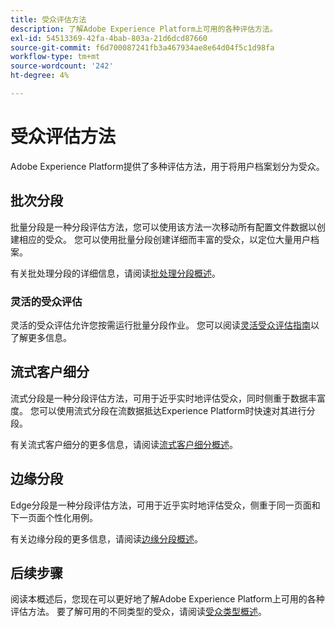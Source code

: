 ```yaml
---
title: 受众评估方法
description: 了解Adobe Experience Platform上可用的各种评估方法。
exl-id: 54513369-42fa-4bab-803a-21d6dcd87660
source-git-commit: f6d700087241fb3a467934ae8e64d04f5c1d98fa
workflow-type: tm+mt
source-wordcount: '242'
ht-degree: 4%

---
```


# 受众评估方法

Adobe Experience Platform提供了多种评估方法，用于将用户档案划分为受众。

## 批次分段

批量分段是一种分段评估方法，您可以使用该方法一次移动所有配置文件数据以创建相应的受众。 您可以使用批量分段创建详细而丰富的受众，以定位大量用户档案。

有关批处理分段的详细信息，请阅读[批处理分段概述](./batch-segmentation.md)。

### 灵活的受众评估

灵活的受众评估允许您按需运行批量分段作业。 您可以阅读[灵活受众评估指南](./flexible-audience-evaluation.md)以了解更多信息。

## 流式客户细分

流式分段是一种分段评估方法，可用于近乎实时地评估受众，同时侧重于数据丰富度。 您可以使用流式分段在流数据抵达Experience Platform时快速对其进行分段。

有关流式客户细分的更多信息，请阅读[流式客户细分概述](./streaming-segmentation.md)。

## 边缘分段

Edge分段是一种分段评估方法，可用于近乎实时地评估受众，侧重于同一页面和下一页面个性化用例。

有关边缘分段的更多信息，请阅读[边缘分段概述](./edge-segmentation.md)。

## 后续步骤

阅读本概述后，您现在可以更好地了解Adobe Experience Platform上可用的各种评估方法。 要了解可用的不同类型的受众，请阅读[受众类型概述](../types/overview.md)。
